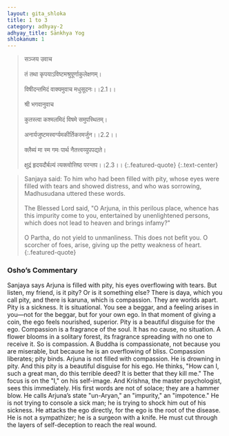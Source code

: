 ```yaml
---
layout: gita_shloka
title: 1 to 3
category: adhyay-2
adhyay_title: Sānkhya Yog
shlokanum: 1
---
```


> सञ्जय उवाच<br><br>तं तथा कृपयाऽविष्टमश्रुपूर्णाकुलेक्षणम्।<br><br>विषीदन्तमिदं वाक्यमुवाच मधुसूदनः।।2.1।।<br><br>श्री भगवानुवाच<br><br>कुतस्त्वा कश्मलमिदं विषमे समुपस्थितम्।<br><br>अनार्यजुष्टमस्वर्ग्यमकीर्तिकरमर्जुन।।2.2।।<br><br>क्लैब्यं मा स्म गमः पार्थ नैतत्त्वय्युपपद्यते।<br><br>क्षुद्रं हृदयदौर्बल्यं त्यक्त्वोत्तिष्ठ परन्तप।।2.3।।
{:.featured-quote} 
{:.text-center}

> Sanjaya said: To him who had been filled with pity, whose eyes were filled with tears and showed distress, and who was sorrowing, Madhusudana uttered these words.<br><br>The Blessed Lord said, "O Arjuna, in this perilous place, whence has this impurity come to you, entertained by unenlightened persons, which does not lead to heaven and brings infamy?"<br><br>O Partha, do not yield to unmanliness. This does not befit you. O scorcher of foes, arise, giving up the petty weakness of heart.
{:.featured-quote}

### Osho’s Commentary
Sanjaya says Arjuna is filled with pity, his eyes overflowing with tears. But listen, my friend, is it pity? Or is it something else?
There is daya, which you call pity, and there is karuna, which is compassion. They are worlds apart. Pity is a sickness. It is situational. You see a beggar, and a feeling arises in you—not for the beggar, but for your own ego. In that moment of giving a coin, the ego feels nourished, superior. Pity is a beautiful disguise for the ego.
Compassion is a fragrance of the soul. It has no cause, no situation. A flower blooms in a solitary forest, its fragrance spreading with no one to receive it. So is compassion. A Buddha is compassionate, not because you are miserable, but because he is an overflowing of bliss. Compassion liberates; pity binds.
Arjuna is not filled with compassion. He is drowning in pity. And this pity is a beautiful disguise for his ego. He thinks, "How can I, such a great man, do this terrible deed? It is better that they kill me." The focus is on the "I," on his self-image.
And Krishna, the master psychologist, sees this immediately. His first words are not of solace; they are a hammer blow. He calls Arjuna’s state "un-Aryan," an "impurity," an "impotence." He is not trying to console a sick man; he is trying to shock him out of his sickness. He attacks the ego directly, for the ego is the root of the disease. He is not a sympathizer; he is a surgeon with a knife. He must cut through the layers of self-deception to reach the real wound.
